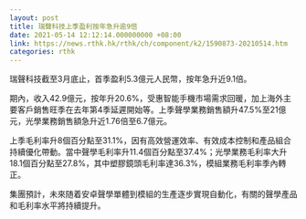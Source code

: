 ```yaml
---
layout: post
title: 瑞聲科技上季盈利按年急升逾9倍
date: 2021-05-14 12:12:14.000000000 +08:00
link: https://news.rthk.hk/rthk/ch/component/k2/1590873-20210514.htm
categories: rthk
---
```


瑞聲科技截至3月底止，首季盈利5.3億元人民幣，按年急升近9.1倍。

期內，收入42.9億元，按年升20.6%，受惠智能手機市場需求回暖，加上海外主要客戶銷售旺季在去年第4季延遲開始等。上季聲學業務銷售額升47.5%至21億元，光學業務銷售額急升近1.76倍至6.7億元。

上季毛利率升8個百分點至31.1%，因有高效營運效率、有效成本控制和產品組合持續優化帶動。當中聲學毛利率升11.4個百分點至37.4%；光學業務毛利率大升18.1個百分點至27.8%，其中塑膠鏡頭毛利率達36.3%，模組業務毛利率季內轉正。

集團預計，未來随着安卓聲學單體到模組的生產逐步實現自動化，有關的聲學產品和毛利率水平將持續提升。
